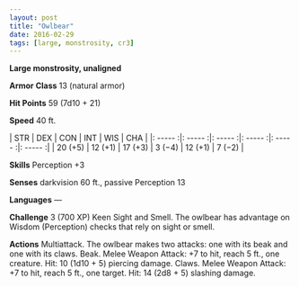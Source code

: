 ```yaml
---
layout: post
title: "Owlbear"
date: 2016-02-29
tags: [large, monstrosity, cr3]
---
```


**Large monstrosity, unaligned**

**Armor Class** 13 (natural armor)

**Hit Points** 59 (7d10 + 21)

**Speed** 40 ft.

|   STR   |   DEX   |   CON   |   INT   |   WIS   |   CHA   |
|: ----- :|: ----- :|: ----- :|: ----- :|: ----- :|: ----- :|
| 20 (+5) | 12 (+1) | 17 (+3) | 3 (−4) | 12 (+1) | 7 (−2) |

**Skills** Perception +3 

**Senses** darkvision 60 ft., passive Perception 13 

**Languages** — 

**Challenge** 3 (700 XP) Keen Sight and Smell. The owlbear has advantage on Wisdom (Perception) checks that rely on sight or smell. 

**Actions** Multiattack. The owlbear makes two attacks: one with its beak and one with its claws. Beak. Melee Weapon Attack: +7 to hit, reach 5 ft., one creature. Hit: 10 (1d10 + 5) piercing damage. Claws. Melee Weapon Attack: +7 to hit, reach 5 ft., one target. Hit: 14 (2d8 + 5) slashing damage.